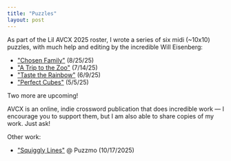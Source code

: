 ```yaml
---
title: "Puzzles"
layout: post
---
```


As part of the Lil AVCX 2025 roster, I wrote a series of six midi (~10x10)
puzzles, with much help and editing by the incredible Will Eisenberg:

* ["Chosen Family"](https://avxwords.com/puzzles/1883/) (8/25/25)
* ["A Trip to the Zoo"](https://avxwords.com/puzzles/1861/) (7/14/25)
* ["Taste the Rainbow"](https://avxwords.com/puzzles/1839/) (6/9/25)
* ["Perfect Cubes"](https://avxwords.com/puzzles/1818/) (5/5/25)

Two more are upcoming!

AVCX is an online, indie crossword publication that does incredible work — I
encourage you to support them, but I am also able to share copies of my work.
Just ask!

Other work:
* ["Squiggly Lines"](https://www.puzzmo.com/puzzle/2025-10-17/crossword) @ Puzzmo (10/17/2025)
